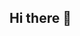 ## Hi there 👋

<!--
**salmento/salmento** is a ✨ _special_ ✨ repository because its `README.md` (this file) appears on your GitHub profile.

Here are some ideas to get you started:

- 🔭 I’m currently working on Pavulla lda...
- 🌱 I’m currently learning nodejs docker ...
- 👯 I’m looking to collaborate on opensource projects...
- 💬 Ask me about anything you'd like to know ...
- 📫 How to reach me: salmentochitlango@gmail.com ...

